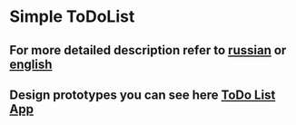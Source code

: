 # Simple ToDoList

## For more detailed description refer to [russian](https://github.com/Programming-curios/todo-app/tree/master/assets/description_ru.md) or [english](https://github.com/Programming-curios/todo-app/tree/master/assets/description_en.md)

## Design prototypes you can see here [ToDo List App](https://www.figma.com/file/R0zGU9D7ifOYnNOLbWP747iv/ToDo-List-App-prototypes?node-id=0%3A1)
